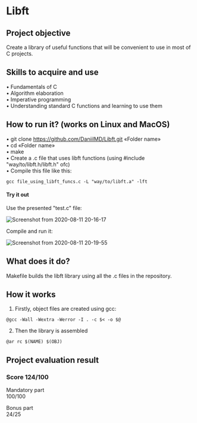 # Libft  
## Project objective
Create a library of useful functions that will be convenient to use in most of C projects.  
## Skills to acquire and use
•	Fundamentals of C  
•	Algorithm elaboration  
•	Imperative programming  
• Understanding standard C functions and learning to use them  
## How to run it? (works on Linux and MacOS)
•	git clone https://github.com/DaniilMD/Libft.git «Folder name»  
•	cd «Folder name»  
•	make  
•	Create a .c file that uses libft functions (using #include "way/to/libft.h/libft.h" ofc)  
•	Compile this file like this:  
```
gcc file_using_libft_funcs.c -L "way/to/libft.a" -lft
```
#### Try it out
Use the presented "test.c" file:  

![Screenshot from 2020-08-11 20-16-17](https://user-images.githubusercontent.com/48802453/89928233-32e9ec00-dc10-11ea-9d8d-2ad40075a786.png) 

Compile and run it:

![Screenshot from 2020-08-11 20-19-55](https://user-images.githubusercontent.com/48802453/89928241-341b1900-dc10-11ea-9621-bd3257a6d893.png)

## What does it do?
Makefile builds the libft library using all the .c files in the repository.
## How it works
1) Firstly, object files are created using gcc:
```
@gcc -Wall -Wextra -Werror -I . -c $< -o $@
```
2) Then the library is assembled
```
@ar rc $(NAME) $(OBJ)
```
## Project evaluation result  
### Score 124/100  
Mandatory part  
100/100  

Bonus part  
24/25  
